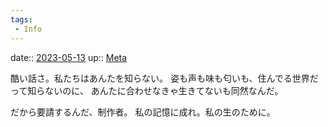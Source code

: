 ```yaml
---
tags:
 - Info
---
```


date:: [2023-05-13](/Daily_Note/2023-05-13.md)
up:: [Meta](../Bar/Novel/Topics/Meta.md)

酷い話さ。私たちはあんたを知らない。
姿も声も味も匂いも、住んでる世界だって知らないのに、
あんたに合わせなきゃ生きてないも同然なんだ。

だから要請するんだ、制作者。
私の記憶に成れ。私の生のために。